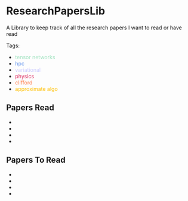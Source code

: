 # ResearchPapersLib
A Library to keep track of all the research papers I want to read or have read

Tags: 
<ul>
    <li><span style="color:#9FE2BF">tensor networks</span></li>
    <li><span style="color:#6495ED">hpc</span></li>
    <li><span style="color:#CCCCFF">variational</span></li>
    <li><span style="color:#DE3163">physics</span></li>
    <li><span style="color:#FF7F50">clifford</span></li>
    <li><span style="color:#FFBF00">approximate algo</span></li>
</ul>

## Papers Read
<ul>
    <li></li>
    <li></li>
    <li></li>
    <li></li>
</ul>

## Papers To Read
<ul>
    <li></li>
    <li></li>
    <li></li>
    <li></li>
</ul>